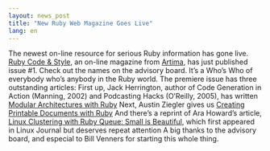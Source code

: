 ```yaml
---
layout: news_post
title: "New Ruby Web Magazine Goes Live"
lang: en
---
```


The newest on-line resource for serious Ruby information has gone live.
[Ruby Code &amp; Style][1], an on-line magazine from [Artima][2], has
just published issue #1. Check out the names on the advisory board. It’s
a Who’s Who of everybody who’s anybody in the Ruby world. The premiere
issue has three outstanding articles: First up, Jack Herrington, author
of Code Generation in Action (Manning, 2002) and Podcasting Hacks
(O’Reilly, 2005), has written [Modular Architectures with Ruby][3] Next,
Austin Ziegler gives us [Creating Printable Documents with Ruby][4] And
there’s a reprint of Ara Howard’s article, [Linux Clustering with Ruby
Queue: Small is Beautiful][5], which first appeared in Linux Journal but
deserves repeat attention A big thanks to the advisory board, and
especial to Bill Venners for starting this whole thing.



[1]: http://www.artima.com/rubycs/index.html 
[2]: http://www.artima.com 
[3]: http://www.artima.com/rubycs/articles/modular_apis_with_ruby.html 
[4]: http://www.artima.com/rubycs/articles/pdf_writer.html 
[5]: http://www.artima.com/rubycs/articles/rubyqueue.html 
